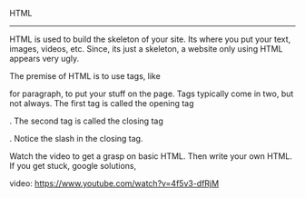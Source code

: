 
HTML
________________________________________________________________

HTML is used to build the skeleton of your site. Its where you
put your text, images, videos, etc. Since, its just a skeleton, a 
website only using HTML appears very ugly. 

The premise of HTML is to use tags, like <p> for paragraph, to put your stuff 
on the page. Tags typically come in two, but not always. The first tag
is called the opening tag <p>. The second tag is called the closing
tag </p>. Notice the slash in the closing tag. 

Watch the video to get a grasp on basic HTML.
Then write your own HTML. If you get stuck, google solutions,


video: https://www.youtube.com/watch?v=4f5v3-dfRjM
